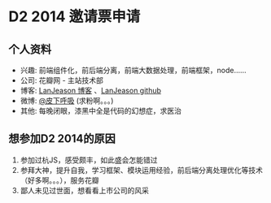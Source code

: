 # D2 2014 邀请票申请

## 个人资料

- 兴趣: 前端组件化，前后端分离，前端大数据处理，前端框架，node……
- 公司: 花瓣网 - 主站技术部
- 博客: [LanJeason 博客](http://lanjeason.github.io) 、[LanJeason github](https://www.github.com/lanjeason)
- 微博: [@皮下呼吸](http://weibo.com/814911203/) (求粉啊。。。)
- 其他: 每晚闭眼，漆黑中全是代码的幻想症，求医治

## 想参加D2 2014的原因

1. 参加过杭JS，感受颇丰，如此盛会怎能错过
2. 参拜大神，提升自我，学习框架、模块运用经验，前后端分离处理优化等技术（好多啊。。。），服务花瓣
3. 鄙人未见过世面，想看看上市公司的风采